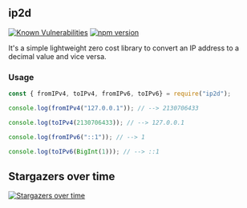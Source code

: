 ## ip2d
[![Known Vulnerabilities](https://snyk.io/test/github/0xflotus/ip2d/badge.svg?targetFile=package.json)](https://snyk.io/test/github/0xflotus/ip2d?targetFile=package.json)
[![npm version](https://badge.fury.io/js/ip2d.svg)](https://badge.fury.io/js/ip2d)

It's a simple lightweight zero cost library to convert an IP address to a decimal value and vice versa.

### Usage

```javascript
const { fromIPv4, toIPv4, fromIPv6, toIPv6} = require("ip2d");

console.log(fromIPv4("127.0.0.1")); // --> 2130706433

console.log(toIPv4(2130706433)); // --> 127.0.0.1

console.log(fromIPv6("::1")); // --> 1

console.log(toIPv6(BigInt(1))); // --> ::1
```


## Stargazers over time

[![Stargazers over time](https://starchart.cc/0xflotus/ip2d.svg)](https://starchart.cc/0xflotus/ip2d)
